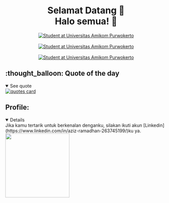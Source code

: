 <div> <h1 align="center">Selamat Datang 🔰<br>Halo semua! 👋</h1> </div>

<div align="center">
    <a href="https://git.io/typing-svg"><img src="https://readme-typing-svg.demolab.com?font=Roboto+Slab&color=%237E3ACE&size=25&center=true&vCenter=true&width=450&lines=I'm+Aziz+Ramadhan;"alt="Student at Universitas Amikom Purwokerto"></a>
</div><br>
<div align="center">
    <a href="https://git.io/typing-svg"><img src="https://readme-typing-svg.demolab.com?font=Roboto+Slab&color=%237E3ACE&size=20&center=true&vCenter=true&width=450&lines=Informatika'23;"alt="Student at Universitas Amikom Purwokerto"></a>
</div><br>
<div align="center">
    <a href="https://git.io/typing-svg"><img src="https://readme-typing-svg.demolab.com?font=Roboto+Slab&color=%237E3ACE&size=20&center=true&vCenter=true&width=450&lines=Student+at+Universitas+Amikom+Purwokerto;"alt="Student at Universitas Amikom Purwokerto"></a>
</div>

<h2>:thought_balloon: Quote of the day</h2>

<details open>
    <summary>See quote</summary>
    <a href="https://github.com/piyushsuthar/github-readme-quotes">
        <img src="https://quotes-github-readme.vercel.app/api?type=horizontal&theme=tokyonight" alt="quotes card">
    </a>
</details>

<h2>Profile:</h2>
<details open>
Jika kamu tertarik untuk berkenalan denganku, silakan ikuti akun [Linkedin](https://www.linkedin.com/in/aziz-ramadhan-263745199/)ku ya.<br>


<a href="https://github.com/azizramaadhan/github-readme-stats">
  <img height=200 align="center" src="https://github-readme-stats.vercel.app/api?username=azizramaadhan" />
</a>

<!--
**azizramaadhan/azizramaadhan** is a ✨ _special_ ✨ repository because its `README.md` (this file) appears on your GitHub profile.

Here are some ideas to get you started:
💬 Ask me about anything.<br>
- 🔭 I’m currently working on ...
- 🌱 I’m currently learning ...
- 👯 I’m looking to collaborate on ...
- 🤔 I’m looking for help with ...

- 📫 How to reach me: ...
- 😄 Pronouns: ...
- ⚡ Fun fact: ...
<div align="center">
    <a href="https://git.io/typing-svg"><img src="https://readme-typing-svg.demolab.com?font=Roboto+Slab&color=%237E3ACE&size=20&center=true&vCenter=true&width=450&lines=I'm+Aziz+Ramadhan;Palembang;Laki-Laki;Informatika'23;Student+at+Universitas+Amikom+Purwokerto;"alt="Student at Universitas Amikom Purwokerto"></a>
</div><br>
-->
